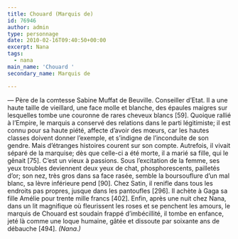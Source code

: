 ```yaml
---
title: Chouard (Marquis de)
id: 76946
author: admin
type: personnage
date: 2010-02-16T09:40:50+00:00
excerpt: Nana
tags:
  - nana
main_name: 'Chouard '
secondary_name: Marquis de

---
```

— Père de la comtesse Sabine Muffat de Beuville. Conseiller d&rsquo;Etat. Il a une haute taille de vieillard, une face molle et blanche, des épaules maigres sur lesquelles tombe une couronne de rares cheveux blancs [59]. Quoique rallié à l&rsquo;Empire, le marquis a conservé des relations dans le parti légitimiste; il est connu pour sa haute piété, affecte d&rsquo;avoir des mœurs, car les hautes classes doivent donner l&rsquo;exemple, et s&rsquo;indigne de l&rsquo;inconduite de son gendre. Mais d&rsquo;étranges histoires courent sur son compte. Autrefois, il vivait séparé de la marquise; dès que celle-ci a été morte, il a marié sa fille, qui le gênait [75]. C&rsquo;est un vieux à passions. Sous l&rsquo;excitation de la femme, ses yeux troubles deviennent deux yeux de chat, phosphorescents, pailletés d&rsquo;or; son nez, très gros dans sa face rasée, semble la boursouflure d&rsquo;un mal blanc, sa lèvre inférieure pend [90]. Chez Satin, il renifle dans tous les endroits pas propres, jusque dans les pantoufles [296]. Il achète à Gaga sa fille Amélie pour trente mille francs [402]. Enfin, après une nuit chez Nana, dans un lit magnifique où fleurissent les roses et se penchent les amours, le marquis de Chouard est soudain frappé d&rsquo;imbécillité, il tombe en enfance, jeté là comme une loque humaine, gâtée et dissoute par soixante ans de débauche [494]. _(Nana.)_